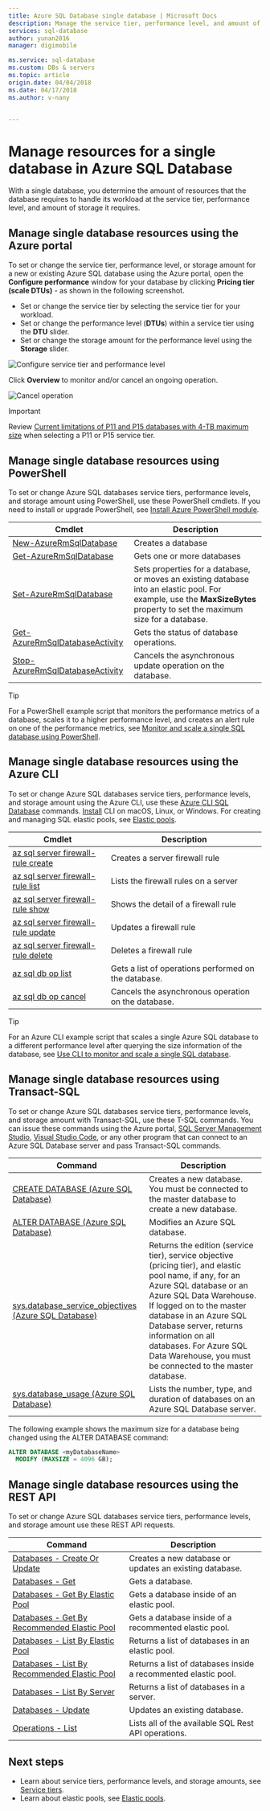 ```yaml
---
title: Azure SQL Database single database | Microsoft Docs
description: Manage the service tier, performance level, and amount of storagea for a single Azure SQL database.
services: sql-database
author: yunan2016
manager: digimobile

ms.service: sql-database
ms.custom: DBs & servers
ms.topic: article
origin.date: 04/04/2018
ms.date: 04/17/2018
ms.author: v-nany


---
```

# Manage resources for a single database in Azure SQL Database

With a single database, you determine the amount of resources that the database requires to handle its workload at the service tier, performance level, and amount of storage it requires. 

## Manage single database resources using the Azure portal

To set or change the service tier, performance level, or storage amount for a new or existing Azure SQL database using the Azure portal, open the **Configure performance** window for your database by clicking **Pricing tier (scale DTUs)** - as shown in the following screenshot. 

- Set or change the service tier by selecting the service tier for your workload. 
- Set or change the performance level (**DTUs**) within a service tier using the **DTU** slider.
- Set or change the storage amount for the performance level using the **Storage** slider. 

![Configure service tier and performance level](./media/sql-database-single-database-resources/change-service-tier.png)

Click **Overview** to monitor and/or cancel an ongoing operation.

![Cancel operation](./media/sql-database-single-database-resources/cancel-operation.png)

> [!IMPORTANT]
> Review [Current limitations of P11 and P15 databases with 4-TB maximum size](sql-database-dtu-resource-limits.md#single-database-limitations-of-p11-and-p15-when-the-maximum-size-greater-than-1-tb) when selecting a P11 or P15 service tier.
>

## Manage single database resources using PowerShell

To set or change Azure SQL databases service tiers, performance levels, and storage amount using PowerShell, use these PowerShell cmdlets. If you need to install or upgrade PowerShell, see [Install Azure PowerShell module](https://docs.microsoft.com/powershell/azure/install-azurerm-ps). 

| Cmdlet | Description |
| --- | --- |
|[New-AzureRmSqlDatabase](https://docs.microsoft.com/powershell/module/azurerm.sql/new-azurermsqldatabase)|Creates a database |
|[Get-AzureRmSqlDatabase](https://docs.microsoft.com/powershell/module/azurerm.sql/get-azurermsqldatabase)|Gets one or more databases|
|[Set-​Azure​Rm​Sql​Database](https://docs.microsoft.com/powershell/module/azurerm.sql/set-azurermsqldatabase)|Sets properties for a database, or moves an existing database into an elastic pool. For example, use the **MaxSizeBytes** property to set the maximum size for a database.|
|[Get-AzureRmSqlDatabaseActivity](https://docs.microsoft.com/powershell/module/azurerm.sql/get-azurermsqldatabaseactivity)|Gets the status of database operations. |
|[Stop-AzureRmSqlDatabaseActivity](https://docs.microsoft.com/powershell/module/azurerm.sql/stop-azurermsqldatabaseactivity)|Cancels the asynchronous update operation on the database.|


> [!TIP]
> For a PowerShell example script that monitors the performance metrics of a database, scales it to a higher performance level, and creates an alert rule on one of the performance metrics, see [Monitor and scale a single SQL database using PowerShell](scripts/sql-database-monitor-and-scale-database-powershell.md).

## Manage single database resources using the Azure CLI

To set or change Azure SQL databases service tiers, performance levels, and storage amount using the Azure CLI, use these [Azure CLI SQL Database](/cli/sql/db) commands. [Install](/cli/install-azure-cli) CLI on macOS, Linux, or Windows. For creating and managing SQL elastic pools, see [Elastic pools](sql-database-elastic-pool.md).

| Cmdlet | Description |
| --- | --- |
|[az sql server firewall-rule create](/cli/sql/server/firewall-rule#az_sql_server_firewall_rule_create)|Creates a server firewall rule|
|[az sql server firewall-rule list](/cli/sql/server/firewall-rule#az_sql_server_firewall_rule_list)|Lists the firewall rules on a server|
|[az sql server firewall-rule show](/cli/sql/server/firewall-rule#az_sql_server_firewall_rule_show)|Shows the detail of a firewall rule|
|[az sql server firewall-rule update](/cli/sql/server/firewall-rule##az_sql_server_firewall_rule_update)|Updates a firewall rule|
|[az sql server firewall-rule delete](/cli/sql/server/firewall-rule#az_sql_server_firewall_rule_delete)|Deletes a firewall rule|
|[az sql db op list](/cli/sql/db/op?#az_sql_db_op_list)|Gets a list of operations performed on the database.|
|[az sql db op cancel](/cli/sql/db/op#az_sql_db_op_cancel)|Cancels the asynchronous operation on the database.|

> [!TIP]
> For an Azure CLI example script that scales a single Azure SQL database to a different performance level after querying the size information of the database, see [Use CLI to monitor and scale a single SQL database](scripts/sql-database-monitor-and-scale-database-cli.md).
>

## Manage single database resources using Transact-SQL

To set or change Azure SQL databases service tiers, performance levels, and storage amount with Transact-SQL, use these T-SQL commands. You can issue these commands using the Azure portal, [SQL Server Management Studio](https://docs.microsoft.com/sql/ssms/use-sql-server-management-studio), [Visual Studio Code](https://code.visualstudio.com/docs), or any other program that can connect to an Azure SQL Database server and pass Transact-SQL commands. 

| Command | Description |
| --- | --- |
|[CREATE DATABASE (Azure SQL Database)](https://docs.microsoft.com/sql/t-sql/statements/create-database-azure-sql-database)|Creates a new database. You must be connected to the master database to create a new database.|
| [ALTER DATABASE (Azure SQL Database)](https://docs.microsoft.com/sql/t-sql/statements/alter-database-azure-sql-database) |Modifies an Azure SQL database. |
|[sys.database_service_objectives (Azure SQL Database)](https://docs.microsoft.com/sql/relational-databases/system-catalog-views/sys-database-service-objectives-azure-sql-database)|Returns the edition (service tier), service objective (pricing tier), and elastic pool name, if any, for an Azure SQL database or an Azure SQL Data Warehouse. If logged on to the master database in an Azure SQL Database server, returns information on all databases. For Azure SQL Data Warehouse, you must be connected to the master database.|
|[sys.database_usage (Azure SQL Database)](https://docs.microsoft.com/sql/relational-databases/system-catalog-views/sys-database-usage-azure-sql-database)|Lists the number, type, and duration of databases on an Azure SQL Database server.|

The following example shows the maximum size for a database being changed using the ALTER DATABASE command:

 ```sql
ALTER DATABASE <myDatabaseName> 
   MODIFY (MAXSIZE = 4096 GB);
```

## Manage single database resources using the REST API

To set or change Azure SQL databases service tiers, performance levels, and storage amount use these REST API requests.

| Command | Description |
| --- | --- |
|[Databases - Create Or Update](https://docs.microsoft.com/rest/api/sql/databases/createorupdate)|Creates a new database or updates an existing database.|
|[Databases - Get](https://docs.microsoft.com/rest/api/sql/databases/get)|Gets a database.|
|[Databases - Get By Elastic Pool](https://docs.microsoft.com/rest/api/sql/databases/getbyelasticpool)|Gets a database inside of an elastic pool.|
|[Databases - Get By Recommended Elastic Pool](https://docs.microsoft.com/rest/api/sql/databases/getbyrecommendedelasticpool)|Gets a database inside of a recommented elastic pool.|
|[Databases - List By Elastic Pool](https://docs.microsoft.com/rest/api/sql/databases/listbyelasticpool)|Returns a list of databases in an elastic pool.|
|[Databases - List By Recommended Elastic Pool](https://docs.microsoft.com/rest/api/sql/databases/listbyrecommendedelasticpool)|Returns a list of databases inside a recommented elastic pool.|
|[Databases - List By Server](https://docs.microsoft.com/rest/api/sql/databases/listbyserver)|Returns a list of databases in a server.|
|[Databases - Update](https://docs.microsoft.com/rest/api/sql/databases/update)|Updates an existing database.|
|[Operations - List](https://docs.microsoft.com/rest/api/sql/Operations/List)|Lists all of the available SQL Rest API operations.|



## Next steps

- Learn about service tiers, performance levels, and storage amounts, see [Service tiers](sql-database-service-tiers.md).
- Learn about elastic pools, see [Elastic pools](sql-database-elastic-pool.md).
<!--Update_Description:update Global CLI 2.0 links to Mooncake CLI 2.0 links-->